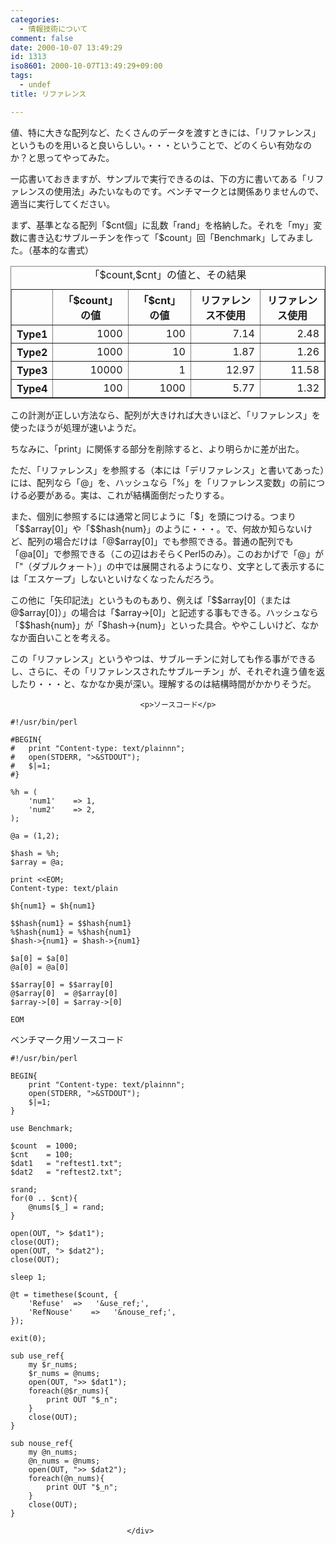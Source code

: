 ```yaml
---
categories:
  - 情報技術について
comment: false
date: 2000-10-07 13:49:29
id: 1313
iso8601: 2000-10-07T13:49:29+09:00
tags:
  - undef
title: リファレンス

---
```


<div class="entry-body">
                                 <p>値、特に大きな配列など、たくさんのデータを渡すときには、「リファレンス」というものを用いると良いらしい。・・・ということで、どのくらい有効なのか？と思ってやってみた。 </p>

<p>一応書いておきますが、サンプルで実行できるのは、下の方に書いてある「リファレンスの使用法」みたいなものです。ベンチマークとは関係ありませんので、適当に実行してください。 </p>

<p>まず、基準となる配列「$cnt個」に乱数「rand」を格納した。それを「my」変数に書き込むサブルーチンを作って「$count」回「Benchmark」してみました。（基本的な書式） </p>

<table border="1" cellpadding="4"><caption>「$count,$cnt」の値と、その結果</caption><tr><th></th><th>「$count」の値</th><th>「$cnt」の値</th><th>リファレンス不使用</th><th>リファレンス使用</th></tr><tr align="right"><th>Type1</th><td>1000</td><td>100</td><td>7.14</td><td>2.48</td></tr><tr align="right"><th>Type2</th><td>1000</td><td>10</td><td>1.87</td><td>1.26</td></tr><tr align="right"><th>Type3</th><td>10000</td><td>1</td><td>12.97</td><td>11.58</td></tr><tr align="right"><th>Type4</th><td>100</td><td>1000</td><td>5.77</td><td>1.32</td></tr></table><p>この計測が正しい方法なら、配列が大きければ大きいほど、「リファレンス」を使ったほうが処理が速いようだ。 </p>

<p>ちなみに、「print」に関係する部分を削除すると、より明らかに差が出た。 </p>

<p>ただ、「リファレンス」を参照する（本には「デリファレンス」と書いてあった）には、配列なら「@」を、ハッシュなら「%」を「リファレンス変数」の前につける必要がある。実は、これが結構面倒だったりする。 </p>

<p>また、個別に参照するには通常と同じように「$」を頭につける。つまり「$$array[0]」や「$$hash{num}」のように・・・。で、何故か知らないけど、配列の場合だけは「@$array[0]」でも参照できる。普通の配列でも「@a[0]」で参照できる（この辺はおそらくPerl5のみ）。このおかげで「@」が「"（ダブルクォート）」の中では展開されるようになり、文字として表示するには「エスケープ」しないといけなくなったんだろう。 </p>

<p>この他に「矢印記法」というものもあり、例えば「$$array[0]（または@$array[0]）」の場合は「$array-&gt;[0]」と記述する事もできる。ハッシュなら「$$hash{num}」が「$hash-&gt;{num}」といった具合。ややこしいけど、なかなか面白いことを考える。 </p>

<p>この「リファレンス」というやつは、サブルーチンに対しても作る事ができるし、さらに、その「リファレンスされたサブルーチン」が、それぞれ違う値を返したり・・・と、なかなか奥が深い。理解するのは結構時間がかかりそうだ。</p>
                              
                                 <p>ソースコード</p>

<pre><code>#!/usr/bin/perl

#BEGIN{
#   print "Content-type: text/plainnn";
#   open(STDERR, "&gt;&amp;STDOUT");
#   $|=1;
#}

%h = (
    'num1'    =&gt; 1,
    'num2'    =&gt; 2,
);

@a = (1,2);

$hash = %h;
$array = @a;

print &lt;&lt;EOM;
Content-type: text/plain

$h{num1} = $h{num1}

$$hash{num1} = $$hash{num1}
%$hash{num1} = %$hash{num1}
$hash-&gt;{num1} = $hash-&gt;{num1}

$a[0] = $a[0]
@a[0] = @a[0]

$$array[0] = $$array[0]
@$array[0]  = @$array[0]
$array-&gt;[0] = $array-&gt;[0]

EOM</code></pre>

<p>ベンチマーク用ソースコード</p>

<pre><code>#!/usr/bin/perl

BEGIN{
    print "Content-type: text/plainnn";
    open(STDERR, "&gt;&amp;STDOUT");
    $|=1;
}

use Benchmark;

$count  = 1000;
$cnt    = 100;
$dat1   = "reftest1.txt";
$dat2   = "reftest2.txt";

srand;
for(0 .. $cnt){
    @nums[$_] = rand;
}

open(OUT, "&gt; $dat1");
close(OUT);
open(OUT, "&gt; $dat2");
close(OUT);

sleep 1;

@t = timethese($count, {
    'Refuse'  =&gt;   '&amp;use_ref;',
    'RefNouse'    =&gt;   '&amp;nouse_ref;',
});

exit(0);

sub use_ref{
    my $r_nums;
    $r_nums = @nums;
    open(OUT, "&gt;&gt; $dat1");
    foreach(@$r_nums){
        print OUT "$_n";
    }
    close(OUT);
}

sub nouse_ref{
    my @n_nums;
    @n_nums = @nums;
    open(OUT, "&gt;&gt; $dat2");
    foreach(@n_nums){
        print OUT "$_n";
    }
    close(OUT);
}</code></pre>
                              </div>
    	
